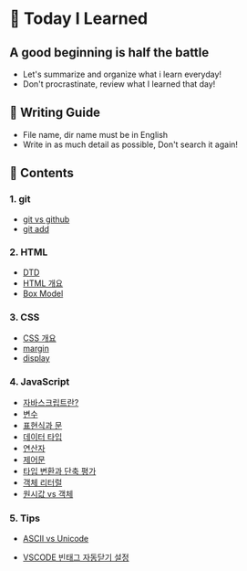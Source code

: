 # &#128640; Today I Learned


## A good beginning is half the battle

- Let's summarize and organize what i learn everyday!
- Don't procrastinate, review what I learned that day!



## &#127775; Writing Guide

- File name, dir name must be in English
- Write in as much detail as possible, Don't search it again!



## &#128123; Contents

### 1. git

- [git vs github](https://github.com/cjy0019/TIL/blob/master/github/git%20start.md)
- [git add](https://github.com/cjy0019/TIL/blob/master/github/git%20add.md)

### 2. HTML

- [DTD](https://github.com/cjy0019/TIL/blob/master/first%20week/1%20DTD.md)
- [HTML 개요](https://github.com/cjy0019/TIL/blob/master/HTML/2%20HTML%20start.md)
- [Box Model](https://github.com/cjy0019/TIL/blob/master/HTML/3%20Box%20Model.md)

### 3. CSS

- [CSS 개요](https://github.com/cjy0019/TIL/blob/master/CSS/CSS%20start.md)
- [margin](https://github.com/cjy0019/TIL/blob/master/CSS/margin.md)
- [display](https://github.com/cjy0019/TIL/blob/master/CSS/display.md)

### 4. JavaScript

- [자바스크립트란?](https://github.com/cjy0019/TIL/blob/master/JavaScript/1%20JavaScript%20start.md)
- [변수](https://github.com/cjy0019/TIL/blob/master/JavaScript/2%20variable.md)
- [표현식과 문](https://github.com/cjy0019/TIL/blob/master/JavaScript/3%20expression%20and%20statement.md)
- [데이터 타입](https://github.com/cjy0019/TIL/blob/master/JavaScript/4%20data%20type.md)
- [연산자](https://github.com/cjy0019/TIL/blob/master/JavaScript/5%20oprator.md)
- [제어문](https://github.com/cjy0019/TIL/blob/master/JavaScript/6%20control%20flow%20statement.md)
- [타입 변환과 단축 평가](https://github.com/cjy0019/TIL/blob/master/JavaScript/7%20type%20casting.md)
- [객체 리터럴](https://github.com/cjy0019/TIL/blob/master/JavaScript/8%20object.md)
- [원시값 vs 객체](https://github.com/cjy0019/TIL/blob/master/JavaScript/9%20primitive%20vs%20object.md)

### 5. Tips

- [ASCII vs Unicode](https://github.com/cjy0019/TIL/blob/master/JavaScript/TIP%20ASCII%20vs%20Unicode.md)

- [VSCODE 빈태그 자동닫기 설정](https://github.com/cjy0019/TIL/blob/master/first%20week/AutoClosing.md)

